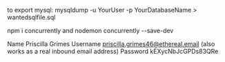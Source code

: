 to export mysql:
mysqldump -u YourUser -p YourDatabaseName > wantedsqlfile.sql

npm i concurrently and nodemon
concurrently --save-dev

Name 	Priscilla Grimes
Username 	priscilla.grimes46@ethereal.email (also works as a real inbound email address)
Password 	kEXycNbJcGPDs83QRe
